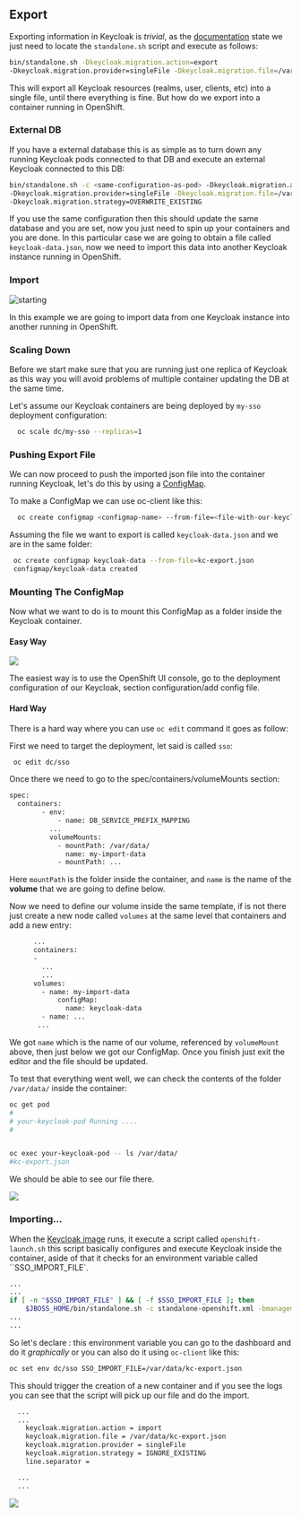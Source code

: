## Export

Exporting information in Keycloak is *trivial*, as the [documentation](https://www.keycloak.org/docs/2.5/server_admin/topics/export-import.html) state we just need to locate the ``standalone.sh`` script and execute as follows: 


```sh
bin/standalone.sh -Dkeycloak.migration.action=export
-Dkeycloak.migration.provider=singleFile -Dkeycloak.migration.file=/var/tmp/keycloak-data.json
```

This will export all Keycloak resources (realms, user, clients, etc) into a single file, until there everything is fine. But how do we export into a container running in OpenShift. 


### External DB

If you have a external database this is as simple as to turn down any running Keycloak pods connected to that DB and execute an external Keycloak connected to this DB: 

```sh
bin/standalone.sh -c <same-configuration-as-pod> -Dkeycloak.migration.action=import
-Dkeycloak.migration.provider=singleFile -Dkeycloak.migration.file=/var/tmp/keycloak-data.json
-Dkeycloak.migration.strategy=OVERWRITE_EXISTING
``` 

If you use the same configuration then this should update the same database and you are set, now you just need to spin up your containers and you are done. In this particular case we are going to obtain a file called ``keycloak-data.json``, now we need to import this data into another Keycloak instance running in OpenShift. 

### Import 

![starting](https://github.com/cesarvr/keycloak-examples/blob/master/import-export/img/begin.gif?raw=true)

In this example we are going to import data from one Keycloak instance into another running in OpenShift.  

### Scaling Down 

Before we start make sure that you are running just one replica of Keycloak as this way you will avoid problems of multiple container updating the DB at the same time. 

Let's assume our Keycloak containers are being deployed by ``my-sso`` deployment configuration: 

```sh
  oc scale dc/my-sso --replicas=1
```

### Pushing Export File

We can now proceed to push the imported json file into the container running Keycloak, let's do this by using a [ConfigMap](https://kubernetes.io/docs/tasks/configure-pod-container/configure-pod-configmap/#add-configmap-data-to-a-volume).

To make a ConfigMap we can use oc-client like this: 

```sh
  oc create configmap <configmap-name> --from-file=<file-with-our-keycloak-data>
```

Assuming the file we want to export is called ``keycloak-data.json`` and we are in the same folder: 

```sh 
 oc create configmap keycloak-data --from-file=kc-export.json
 configmap/keycloak-data created
```


### Mounting The ConfigMap

Now what we want to do is to mount this ConfigMap as a folder inside the Keycloak container.  

#### Easy Way 

![](https://github.com/cesarvr/keycloak-examples/blob/master/import-export/img/mounting_volume.gif?raw=true)

The easiest way is to use the OpenShift UI console, go to the deployment configuration of our Keycloak, section configuration/add config file.


#### Hard Way 

There is a hard way where you can use ``oc edit`` command it goes as follow: 


First we need to target the deployment, let said is called ``sso``: 

```sh
 oc edit dc/sso
```

Once there we need to go to the spec/containers/volumeMounts section: 

```xml
spec:
  containers:
        - env:
            - name: DB_SERVICE_PREFIX_MAPPING
          ...
          volumeMounts:
            - mountPath: /var/data/
              name: my-import-data
            - mountPath: ...
```

Here ``mountPath`` is the folder inside the container, and ``name`` is the name of the **volume** that we are going to define below.  


Now we need to define our volume inside the same template, if is not there just create a new node called ``volumes`` at the same level that containers and add a new entry: 

```xml
      ...
      containers:
      - 
        ...
        ...
      volumes:
        - name: my-import-data
            configMap:
              name: keycloak-data
        - name: ...
       ...
```

We got ``name`` which is the name of our volume, referenced by ``volumeMount`` above, then just below we got our ConfigMap. Once you finish just exit the editor and the file should be updated. 

To test that everything went well, we can check the contents of the folder ``/var/data/`` inside the container: 

```sh
oc get pod 
#
# your-keycloak-pod Running ....
#


oc exec your-keycloak-pod -- ls /var/data/
#kc-export.json
```

We should be able to see our file there.

![](https://github.com/cesarvr/keycloak-examples/blob/master/import-export/img/check_volume.gif?raw=true)


### Importing... 

When the [Keycloak image](https://access.redhat.com/containers/?tab=overview#/registry.access.redhat.com/redhat-sso-7/sso73-openshift) runs, it execute a script called ``openshift-launch.sh`` this script basically configures and execute Keycloak inside the container, aside of that it checks for an environment variable called ``SSO_IMPORT_FILE`. 

```sh
...
...
if [ -n "$SSO_IMPORT_FILE" ] && [ -f $SSO_IMPORT_FILE ]; then
    $JBOSS_HOME/bin/standalone.sh -c standalone-openshift.xml -bmanagement 127.0.0.1 $JBOSS_HA_ARGS ${JBOSS_MESSAGING_ARGS} -Dkeycloak.migration.action=import -Dkeycloak.migration.provider=singleFile
...
...
```

So let's declare : this environment variable you can go to the dashboard and do it *graphically* or you can also do it using ``oc-client`` like this: 

```sh
oc set env dc/sso SSO_IMPORT_FILE=/var/data/kc-export.json
```

This should trigger the creation of a new container and if you see the logs you can see that the script will pick up our file and do the import. 

```sh
  ...
  ...
	keycloak.migration.action = import
	keycloak.migration.file = /var/data/kc-export.json
	keycloak.migration.provider = singleFile
	keycloak.migration.strategy = IGNORE_EXISTING
	line.separator =

  ...
  ...
```

![](https://github.com/cesarvr/keycloak-examples/blob/master/import-export/img/final.gif?raw=true)



















 



















